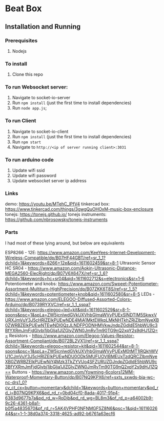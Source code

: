 # Beat Box

## Installation and Running

### Prerequisites
1. Nodejs

### To install
1. Clone this repo

### To run Websocket server:
1. Navigate to socket-io-server
2. Run `npm install` (just the first time to install dependencies)
3. Run `node app.js`;

### To run Client
1. Navigate to socket-io-client
2. Run `npm install` (just the first time to install dependencies)
3. Run `npm start`
4. Navigate to `http://<ip of server running client>:3031`

### To run arduino code
1. Update wifi ssid
2. Update wifi password
3. Update websocket server ip address

### Links
demo: https://youtu.be/MTehC_lPfV4
tinkercad box: https://www.tinkercad.com/things/3gwgQuOHOxM-music-box-enclosure
tonejs: https://tonejs.github.io/
tonejs instruments: https://github.com/nbrosowsky/tonejs-instruments

### Parts
I had most of these lying around, but below are equivalents

ESP8266 - 12E: https://www.amazon.com/KeeYees-Internet-Development-Wireless-Compatible/dp/B07HF44GBT/ref=sr_1_1?dchild=1&keywords=8266+12e&qid=1611602459&sr=8-1
Ultrasonic Sensor HC SR04 - https://www.amazon.com/Aokin-Ultrasonic-Distance-MEGA2560-ElecRight/dp/B07V6X647X/ref=sr_1_6?dchild=1&keywords=hc+sr04&qid=1611602712&s=electronics&sr=1-6
Potentiometer and knobs: https://www.amazon.com/Swpeet-Potentiometer-Assortment-Multiturn-HighPrecision/dp/B07ZKK6T8S/ref=sr_1_5?dchild=1&keywords=potentiometer+knob&qid=1611602580&sr=8-5
LEDs - https://www.amazon.com/ELEGOO-Diffused-Assorted-Colors-Arduino/dp/B0739RYXVC/ref=sr_1_1_sspa?dchild=1&keywords=elegoo+led+kit&qid=1611602529&sr=8-1-spons&psc=1&spLa=ZW5jcnlwdGVkUXVhbGlmaWVyPUExSlNDTlM5SkwxVURXJmVuY3J5cHRlZElkPUEwNDE4MjA1MktEWkpLMkNHTkhZRiZlbmNyeXB0ZWRBZElkPUEwNTEwNDI0QzJLNDFPODNHMVkwJndpZGdldE5hbWU9c3BfYXRmJmFjdGlvbj1jbGlja1JlZGlyZWN0JmRvTm90TG9nQ2xpY2s9dHJ1ZQ==
Resistors - https://www.amazon.com/Elegoo-Values-Resistor-Assortment-Compliant/dp/B072BL2VX1/ref=sr_1_1_sspa?dchild=1&keywords=elegoo+resistor+kit&qid=1611602544&sr=8-1-spons&psc=1&spLa=ZW5jcnlwdGVkUXVhbGlmaWVyPUExM0tMT1lRQkhWVU1CJmVuY3J5cHRlZElkPUEwNDU0ODk5MUFUOVlBMEUxTzdQRCZlbmNyeXB0ZWRBZElkPUEwNjY4Mzk3TkZYVUo4SFZURUZDJndpZGdldE5hbWU9c3BfYXRmJmFjdGlvbj1jbGlja1JlZGlyZWN0JmRvTm90TG9nQ2xpY2s9dHJ1ZQ==
Buttons - https://www.amazon.com/Yowming-6colors12MM-Waterproof-Momentary-Button/dp/B07NQ9KPX6/ref=sxts_sxwds-bia-wc-nc-drs1_0?cv_ct_cx=button+momentary&dchild=1&keywords=button+momentary&pd_rd_i=B07NQ9KPX6&pd_rd_r=0bd04cf0-8ada-4017-91e4-6383d9677b7a&pd_rd_w=RoDjb&pd_rd_wg=BL8m3&pf_rd_p=a64002b9-9c26-4361-b8a1-b0f5a4835670&pf_rd_r=5AK4VPHF0NFNMGFSZ8N6&psc=1&qid=1611602644&sr=1-1-38d0a374-3318-4625-ad92-b6761a63ecf6
